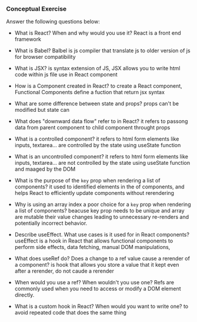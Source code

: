 ### Conceptual Exercise

Answer the following questions below:

- What is React? When and why would you use it?
React is a front end framework 

- What is Babel?
Balbel is js compiler that translate js to older version of js for browser compatibility 

- What is JSX?
is syntax extension of JS, JSX allows you to write html code within js file use in React component 

- How is a Component created in React?
to create a React component, Functional Components 
define a fuction that return jsx syntax

- What are some difference between state and props?
props can't be modified but state can 

- What does "downward data flow" refer to in React?
it refers to passong data from parent component to child component throught props 

- What is a controlled component?
it refers to html form elements like inputs, textarea... are controlled by the state using useState function 

- What is an uncontrolled component?
it refers to html form elements like inputs, textarea... are not controlled by the state using useState function and maaged by the DOM

- What is the purpose of the `key` prop when rendering a list of components?
it used to identified elements in the of components, and helps React to efficiently update components without rerendering 

- Why is using an array index a poor choice for a `key` prop when rendering a list of components?
beacuse key prop needs to be unique and array are mutable their value changes leading to unnecessary re-renders and potentially incorrect behavior.

- Describe useEffect.  What use cases is it used for in React components?
useEffect is a hook in React that allows functional components to perform side effects, data fetching, manual DOM manipulations,

- What does useRef do?  Does a change to a ref value cause a rerender of a component?
is hook that allows you store a value that it kept even after a rerender, do not caude a rerender

- When would you use a ref? When wouldn't you use one?
Refs are commonly used when you need to access or modify a DOM element directly. 

- What is a custom hook in React? When would you want to write one?
to avoid repeated code that does the same thing 
